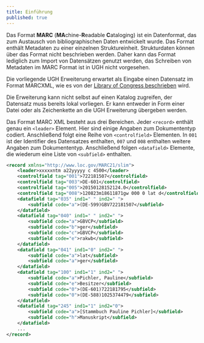 ```yaml
---
title: Einführung
published: true
---
```


Das Format **MARC** (**MA**chine-**R**eadable **C**ataloging) ist ein Datenformat, das zum Austausch von bibliographischen Daten entwickelt wurde. Das Format enthält Metadaten zu einer einzelnen Struktureinheit. Strukturdaten können über das Format nicht beschrieben werden. Daher kann das Format lediglich zum Import von Datensätzen genutzt werden, das Schreiben von Metadaten im MARC Format ist in UGH nicht vorgesehen.

Die vorliegende UGH Erweiterung erwartet als Eingabe einen Datensatz im Format MARCXML, wie es von der [Library of Congress beschrieben](http://www.loc.gov/marc/bibliographic/) wird.

Die Erweiterung kann nicht selbst auf einen Katalog zugreifen, der Datensatz muss bereits lokal vorliegen. Er kann entweder in Form einer Datei oder als Zeichenkette an die UGH Erweiterung übergeben werden.

Das Format MARC XML besteht aus drei Bereichen. Jeder `<record>` enthält genau ein `<leader>` Element. Hier sind einige Angaben zum Dokumententyp codiert. Anschließend folgt eine Reihe von `<controlfield>` Elementen. In `001` ist der Identifier des Datensatzes enthalten, `007` und `008` enthalten weitere Angaben zum Dokumententyp. Anschließend folgen `<datafield>` Elemente, die wiederum eine Liste von `<subfield>` enthalten.

```xml
<record xmlns="http://www.loc.gov/MARC21/slim">
    <leader>xxxxxntm a22yyyyy c 4500</leader>
    <controlfield tag="001">722181507</controlfield>
    <controlfield tag="003">DE-601</controlfield>
    <controlfield tag="005">20150128152124.0</controlfield>
    <controlfield tag="008">120823m18611871gw 000 0 lat d</controlfield>
    <datafield tag="035" ind1=" " ind2=" ">
        <subfield code="a">(DE-599)GBV722181507</subfield>
    </datafield>
    <datafield tag="040" ind1=" " ind2=" ">
        <subfield code="a">GBVCP</subfield>
        <subfield code="b">ger</subfield>
        <subfield code="c">GBVCP</subfield>
        <subfield code="e">rakwb</subfield>
    </datafield>
    <datafield tag="041" ind1="0" ind2=" ">
        <subfield code="a">lat</subfield>
        <subfield code="a">ger</subfield>
    </datafield>
    <datafield tag="100" ind1="1" ind2=" ">
        <subfield code="a">Pichler, Pauline</subfield>
        <subfield code="e">Besitzer</subfield>
        <subfield code="0">(DE-601)722181795</subfield>
        <subfield code="0">(DE-588)1025374479</subfield>
    </datafield>
    <datafield tag="245" ind1="1" ind2="0">
        <subfield code="a">[Stammbuch Pauline Pichler]</subfield>
        <subfield code="h">Manuskript</subfield>
    </datafield> 
    ...
</record>
```

